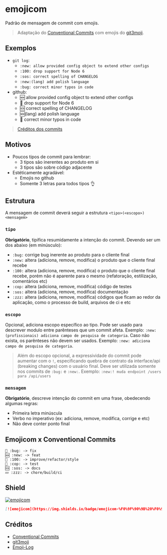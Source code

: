 # emojicom

Padrão de mensagem de commit com emojis.

<!-- gist original: https://gist.github.com/nenitf/1cf5182bff009974bf436f978eea1996#emojicom -->

> Adaptação do [Conventional Commits](https://www.conventionalcommits.org/en/v1.0.0/) com emojis do [git3moji](https://robinpokorny.github.io/git3moji/).

## Exemplos

- ``git log``:
  - `:new: allow provided config object to extend other configs`
  - `:100: drop support for Node 6`
  - `:sos: correct spelling of CHANGELOG`
  - `:new:(lang) add polish language`
  - `:bug: correct minor typos in code`
- github:
  - :new: allow provided config object to extend other configs
  - :100: drop support for Node 6
  - :sos: correct spelling of CHANGELOG
  - :new:(lang) add polish language
  - :bug: correct minor typos in code
 
> [Créditos dos commits](https://www.conventionalcommits.org/en/v1.0.0/#examples)

## Motivos

- Poucos tipos de commit para lembrar:
  - 3 tipos são inerentes ao produto em si
  - 3 tipos são sobre código adjacente
- Estéticamente agradável:
  - Emojis no github
  - Somente 3 letras para todos tipos :ok_hand:

## Estrutura

A mensagem de commit deverá seguir a estrutura `<tipo>(<escopo>) <mensagem>`

### `tipo`

**Obrigatório**, tipifica resumidamente a intenção do commit. Devendo ser um dos abaixo (em minúsculo):

- `:bug:` corrige bug inerente ao produto para o cliente final
- `:new:` altera (adiciona, remove, modifica) o produto que o cliente final recebe
- `:100:` altera (adiciona, remove, modifica) o produto que o cliente final recebe, porém não é aparente para o mesmo (refatoração, estilização, comentários etc)
- `:cop:` altera (adiciona, remove, modifica) código de testes
- `:sos:` altera (adiciona, remove, modifica) documentação
- `:zzz:` altera (adiciona, remove, modifica) códigos que ficam ao redor da aplicação, como o processo de build, arquivos de ci e etc

### `escopo`

Opcional, adiciona escopo específico ao tipo. Pode ser usado para descrever modulo entre parênteses que um commit afeta. Exemplo: `:new:(profissionais) adiciona campo de pesquisa de categoria`.
Caso não exista, os parênteses não devem ser usados. Exemplo: `:new: adiciona campo de pesquisa de categoria`.

> Além do escopo opcional, a expressividade do commit pode aumentar com o `!`, especificando quebra de contrato da interface/api (breaking changes) com o usuário final. Deve ser utilizada somente nos commits de `:bug:` e `:new:`. Exemplo: `:new:! muda endpoint /users para /api/users`

### `mensagem`

**Obrigatório**, descreve intenção do commit em uma frase, obedecendo algumas regras:

* Primeira letra minúscula
* Verbo no imperativo (ex: adiciona, remove, modifica, corrige e etc)
* Não deve conter ponto final

## Emojicom x Conventional Commits

```
🐛 :bug: -> fix
🆕 :new: -> feat
💯 :100: -> improve/refactor/style
👮 :cop: -> test
🆘 :sos: -> docs
💤 :zzz: -> chore/build/ci
```

## Shield

[![emojicom](https://img.shields.io/badge/emojicom-%F0%9F%90%9B%20%F0%9F%86%95%20%F0%9F%92%AF%20%F0%9F%91%AE%20%F0%9F%86%98%20%F0%9F%92%A4-%23fff)](http://neni.dev/emojicom)

```md
[![emojicom](https://img.shields.io/badge/emojicom-%F0%9F%90%9B%20%F0%9F%86%95%20%F0%9F%92%AF%20%F0%9F%91%AE%20%F0%9F%86%98%20%F0%9F%92%A4-%23fff)](http://neni.dev/emojicom)
```

## Créditos
- [Conventional Commits](https://www.conventionalcommits.org/en/v1.0.0/)
- [git3moji](https://robinpokorny.github.io/git3moji/)
- [Emoji-Log](https://ahmadawais.com/emoji-log/)
